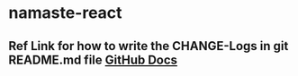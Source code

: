# namaste-react

## Ref Link for how to write the CHANGE-Logs in git README.md file [GitHub Docs](https://docs.github.com/en/get-started/writing-on-github/getting-started-with-writing-and-formatting-on-github/basic-writing-and-formatting-syntax)
